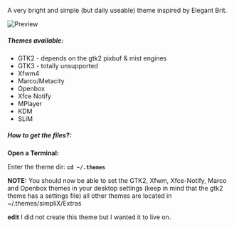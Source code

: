
A very bright and simple (but daily useable) theme inspired by Elegant Brit.

![Preview](https://github.com/mcgoosh/simpliX-master/blob/main/sshot)

##### Themes available:

* GTK2 - depends on the gtk2 pixbuf & mist engines
* GTK3 - totally unsupported
* Xfwm4
* Marco/Metacity
* Openbox
* Xfce Notify
* MPlayer
* KDM
* SLiM

##### How to get the files?:

**Open a Terminal:**

Enter the theme dir: **`cd ~/.themes`**

**NOTE:**
You should now be able to set the GTK2, Xfwm, Xfce-Notify, Marco and Openbox themes in your
desktop settings (keep in mind that the gtk2 theme has a settings file) all other themes are located in ~/.themes/simpliX/Extras

**edit**
I did not create this theme but I wanted it to live on. 
